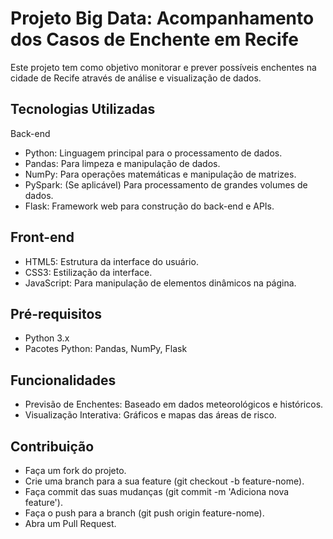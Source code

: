 # Projeto Big Data: Acompanhamento dos Casos de Enchente em Recife
Este projeto tem como objetivo monitorar e prever possíveis enchentes na cidade de Recife através de análise e visualização de dados. 

## Tecnologias Utilizadas
Back-end
- Python: Linguagem principal para o processamento de dados. 
- Pandas: Para limpeza e manipulação de dados.
- NumPy: Para operações matemáticas e manipulação de matrizes.
- PySpark: (Se aplicável) Para processamento de grandes volumes de dados.
- Flask: Framework web para construção do back-end e APIs.

## Front-end
- HTML5: Estrutura da interface do usuário.
- CSS3: Estilização da interface.
- JavaScript: Para manipulação de elementos dinâmicos na página.

## Pré-requisitos
- Python 3.x
- Pacotes Python: Pandas, NumPy, Flask

## Funcionalidades
- Previsão de Enchentes: Baseado em dados meteorológicos e históricos.
- Visualização Interativa: Gráficos e mapas das áreas de risco.

## Contribuição
- Faça um fork do projeto.
- Crie uma branch para a sua feature (git checkout -b feature-nome).
- Faça commit das suas mudanças (git commit -m 'Adiciona nova feature').
- Faça o push para a branch (git push origin feature-nome).
- Abra um Pull Request.
